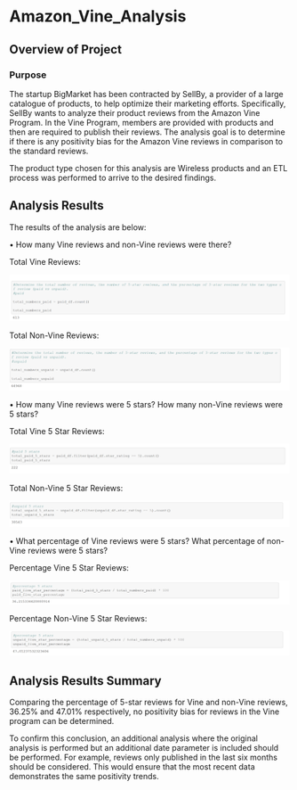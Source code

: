 # Amazon_Vine_Analysis

## Overview of Project
### Purpose

The startup BigMarket has been contracted by SellBy, a provider of a large catalogue of products, to help optimize their marketing efforts. Specifically, SellBy wants to analyze their product reviews from the Amazon Vine Program. In the Vine Program, members are provided with products and then are required to publish their reviews. The analysis goal is to determine if there is any positivity bias for the Amazon Vine reviews in comparison to the standard reviews.

The product type chosen for this analysis are Wireless products and an ETL process was performed to arrive to the desired findings.

## Analysis Results 

The results of the analysis are below:

•	How many Vine reviews and non-Vine reviews were there?

Total Vine Reviews:

<img src ="https://github.com/Jafranco96/Amazon_Vine_Analysis/blob/main/Resources/Total%20Vine%20Reviews.PNG">


Total Non-Vine Reviews:

<img src ="https://github.com/Jafranco96/Amazon_Vine_Analysis/blob/main/Resources/Total%20Non-Vine%20Reviews.PNG">

•	How many Vine reviews were 5 stars? How many non-Vine reviews were 5 stars?

Total Vine 5 Star Reviews:

<img src ="https://github.com/Jafranco96/Amazon_Vine_Analysis/blob/main/Resources/Total%20Vine%205%20Stars%20Reviews.PNG">

Total Non-Vine 5 Star Reviews:

<img src ="https://github.com/Jafranco96/Amazon_Vine_Analysis/blob/main/Resources/Total%20Non-Vine%205%20Stars%20Reviews.PNG">


•	What percentage of Vine reviews were 5 stars? What percentage of non-Vine reviews were 5 stars?

Percentage Vine 5 Star Reviews:

<img src ="https://github.com/Jafranco96/Amazon_Vine_Analysis/blob/main/Resources/Vine%205%20Star%20Percentage.PNG">

Percentage Non-Vine 5 Star Reviews:

<img src ="https://github.com/Jafranco96/Amazon_Vine_Analysis/blob/main/Resources/Non-Vine%205%20Star%20Percentage.PNG">


## Analysis Results Summary

Comparing the percentage of 5-star reviews for Vine and non-Vine reviews, 36.25% and 47.01% respectively, no positivity bias for reviews in the Vine program can be determined.

To confirm this conclusion, an additional analysis where the original analysis is performed but an additional date parameter is included should be performed. For example, reviews only published in the last six months should be considered. This would ensure that the most recent data demonstrates the same positivity trends. 
